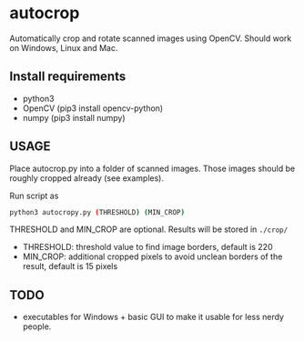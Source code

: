 # autocrop

Automatically crop and rotate scanned images using OpenCV.
Should work on Windows, Linux and Mac.

## Install requirements

- python3
- OpenCV (pip3 install opencv-python)
- numpy (pip3 install numpy)

## USAGE

Place autocrop.py into a folder of scanned images. Those images should be roughly cropped already (see examples).

Run script as

```sh
python3 autocropy.py (THRESHOLD) (MIN_CROP)
```

THRESHOLD and MIN_CROP are optional. Results will be stored in ``./crop/``

- THRESHOLD: threshold value to find image borders, default is 220
- MIN_CROP: additional cropped pixels to avoid unclean borders of the result, default is 15 pixels

## TODO

* executables for Windows + basic GUI to make it usable for less nerdy people.
